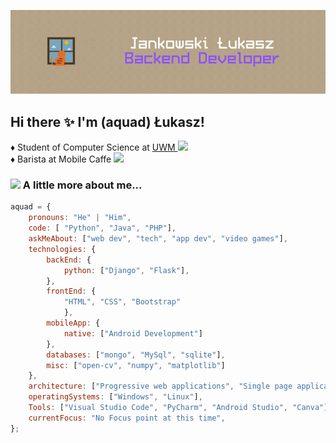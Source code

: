
![Header](./header.gif)


## Hi there ✨ I'm (aquad) Łukasz!

♦️ Student of Computer Science at <a href="https://uwm.edu.pl">UWM
</a><img src="https://media.giphy.com/media/WnNCTaX3x7khhAkZXn/giphy.gif" width="30">
<br>
♦️ Barista at Mobile Caffe
</a><img src="https://media.giphy.com/media/FNLSfaAeD4d4KQAVFy/giphy.gif" width="25"> 


### <img src="https://media.giphy.com/media/KzJkzjggfGN5Py6nkT/giphy.gif" width="50"> A little more about me...  

```javascript
aquad = {
    pronouns: "He" | "Him",
    code: [ "Python", "Java", "PHP"],
    askMeAbout: ["web dev", "tech", "app dev", "video games"],
    technologies: {
        backEnd: {
            python: ["Django", "Flask"],
        },
        frontEnd: {
            "HTML", "CSS", "Bootstrap"
            },
        mobileApp: {
            native: ["Android Development"]
        },
        databases: ["mongo", "MySql", "sqlite"],
        misc: ["open-cv", "numpy", "matplotlib"]
    },
    architecture: ["Progressive web applications", "Single page applications"],
    operatingSystems: ["Windows", "Linux"],
    Tools: ["Visual Studio Code", "PyCharm", "Android Studio", "Canva"]
    currentFocus: "No Focus point at this time",
};
```
